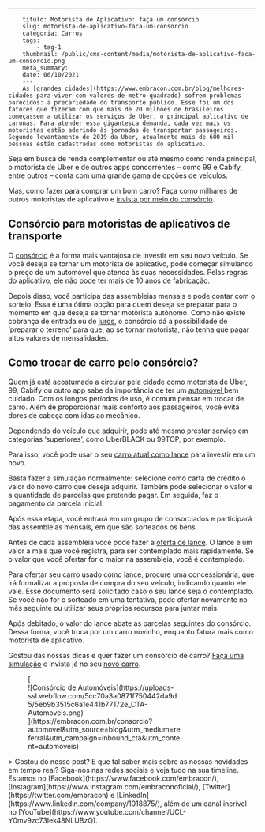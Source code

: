 ---
        titulo: Motorista de Aplicativo: faça um consórcio
        slug: motorista-de-aplicativo-faca-um-consorcio
        categoria: Carros
        tags:
            - tag-1
        thumbnail: /public/cms-content/media/motorista-de-aplicativo-faca-um-consorcio.png
        meta_summary: 
        date: 06/10/2021
        ---
        As [grandes cidades](https://www.embracon.com.br/blog/melhores-cidades-para-viver-com-valores-de-metro-quadrado) sofrem problemas parecidos: a precariedade do transporte público. Esse foi um dos fatores que fizeram com que mais de 20 milhões de brasileiros começassem a utilizar os serviços de Uber, o principal aplicativo de caronas. Para atender essa gigantesca demanda, cada vez mais os motoristas estão aderindo às jornadas de transportar passageiros. Segundo levantamento de 2019 da Uber, atualmente mais de 600 mil pessoas estão cadastradas como motoristas do aplicativo.

Seja em busca de renda complementar ou até mesmo como renda principal, o motorista de Uber e de outros apps concorrentes – como 99 e Cabify, entre outros – conta com uma grande gama de opções de veículos.

Mas, como fazer para comprar um bom carro? Faça como milhares de outros motoristas de aplicativo e [invista por meio do consórcio](https://www.embracon.com.br/blog/8-motivos-que-comprovam-que-consorcio-e-investimento).

Consórcio para motoristas de aplicativos de transporte
------------------------------------------------------

O [consórcio](https://www.embracon.com.br/) é a forma mais vantajosa de investir em seu novo veículo. Se você deseja se tornar um motorista de aplicativo, pode começar simulando o preço de um automóvel que atenda às suas necessidades. Pelas regras do aplicativo, ele não pode ter mais de 10 anos de fabricação.

Depois disso, você participa das assembleias mensais e pode contar com o sorteio. Essa é uma ótima opção para quem deseja se preparar para o momento em que deseja se tornar motorista autônomo. Como não existe cobrança de entrada ou de [juros](https://www.embracon.com.br/blog/consorcio-nao-tem-juros-entenda), o consórcio dá a possibilidade de ‘preparar o terreno’ para que, ao se tornar motorista, não tenha que pagar altos valores de mensalidades.

Como trocar de carro pelo consórcio?
------------------------------------

Quem já está acostumado a circular pela cidade como motorista de Uber, 99, Cabify ou outro app sabe da importância de ter um [automóvel ](https://www.embracon.com.br/blog/carro-seminovo-guia-completo-para-comprar)bem cuidado. Com os longos períodos de uso, é comum pensar em trocar de carro. Além de proporcionar mais conforto aos passageiros, você evita dores de cabeça com idas ao mecânico.

Dependendo do veículo que adquirir, pode até mesmo prestar serviço em categorias ‘superiores’, como UberBLACK ou 99TOP, por exemplo.

Para isso, você pode usar o seu [carro atual como lance](https://www.embracon.com.br/blog/e-possivel-utilizar-um-carro-usado-para-dar-um-lance-em-um-consorcio) para investir em um novo.

Basta fazer a simulação normalmente: selecione como carta de crédito o valor do novo carro que deseja adquirir. Também pode selecionar o valor e a quantidade de parcelas que pretende pagar. Em seguida, faz o pagamento da parcela inicial.

Após essa etapa, você entrará em um grupo de consorciados e participará das assembleias mensais, em que são sorteados os bens.

Antes de cada assembleia você pode fazer a [oferta de lance](https://www.embracon.com.br/blog/como-funcionam-os-tipos-de-lances-no-consorcio). O lance é um valor a mais que você registra, para ser contemplado mais rapidamente. Se o valor que você ofertar for o maior na assembleia, você é contemplado.

Para ofertar seu carro usado como lance, procure uma concessionária, que irá formalizar a proposta de compra do seu veículo, indicando quanto ele vale. Esse documento será solicitado caso o seu lance seja o contemplado. Se você não for o sorteado em uma tentativa, pode ofertar novamente no mês seguinte ou utilizar seus próprios recursos para juntar mais.

Após debitado, o valor do lance abate as parcelas seguintes do consórcio. Dessa forma, você troca por um carro novinho, enquanto fatura mais como motorista de aplicativo.

Gostou das nossas dicas e quer fazer um consórcio de carro? [Faça uma simulação](http://www.embracon.com.br/consorcio) e invista já no seu [novo carro](https://www.embracon.com.br/blog/consorcio-de-carros-usados-vale-a-pena).

<figure class="w-richtext-figure-type-image w-richtext-align-center" style="max-width:310px">[<div>![Consórcio de Automóveis](https://uploads-ssl.webflow.com/5cc70a3a0871f750442da9d5/5eb9b3515c6a1e441b77172e_CTA-Automoveis.png)</div>](https://embracon.com.br/consorcio?automovel&utm_source=blog&utm_medium=referral&utm_campaign=inbound_cta&utm_content=automoveis)</figure>> Gostou do nosso post? E que tal saber mais sobre as nossas novidades em tempo real? Siga-nos nas redes sociais e veja tudo na sua timeline. Estamos no [Facebook](https://www.facebook.com/embracon/), [Instagram](https://www.instagram.com/embraconoficial/), [Twitter](https://twitter.com/embracon) e [LinkedIn](https://www.linkedin.com/company/1018875/), além de um canal incrível no [YouTube](https://www.youtube.com/channel/UCL-Y0mv9zc73Iek48NLUBzQ).
        